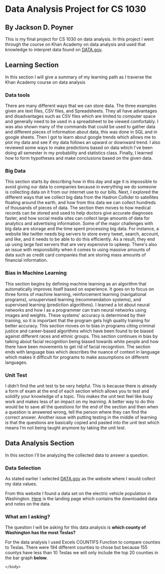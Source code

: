 <html>
  <head>
    <body>
      <h1>Data Analysis Project for CS 1030</h1>
      <h2>By Jackson D. Poyner</h2>
      <p>This is my final project for CS 1030 on data analysis. In this project I went through the course on Khan Academy on data analysis and used that knowledge to interpret data found on <a href="https://catalog.data.gov/dataset/electric-vehicle-population-data">DATA.gov</a>.</p>
      <h2>Learning Section</h2>
      <p>In this section I will give a summary of my learning path as I traverse the Khan Academy course on data analysis</p>
      <h3>Data tools</h3>
      <p>There are many different ways that we can store data. The three examples given are text files, CSV files, and Spreadsheets. They all have advantages and disadvantages such as CSV files which are limited to computer space and generally need to be used in a spreadsheet to be viewed comfortably. I was also shown many of the commands that could be used to gather data and different pieces of information about data, this was done in SQL and in google sheets. Then I got to learn about google trends which allows me to plot my data and see if my data follows an upward or downward trend. I also reviewed some ways to make predictions based on data which I've been doing all semester in my probability and statistics class. Finally, I learned how to form hypotheses and make conclusions based on the given data.</p>
      <h3>Big Data</h3>
      <p>This section starts by describing how in this day and age it is impossible to avoid giving our data to companies because in everything we do someone is collecting data on it from our internet use to our bills. Next, I explored the different ways that we collect big data from the Hadron Collider to satellites floating around the earth, and how from this data we can collect hundreds of thousands of pieces of data. The section then moves to how medical records can be stored and used to help doctors give accurate diagnoses faster, and how social media sites can collect large amounts of data for analytics and advertising information. Some of the major challenges with big data are storage and the time spent processing big data. For instance, a website like twitter needs big servers to store every tweet, search, account, and like, and it needs to be able to do this efficiently. As a result, they end up using large fast servers that are very expensive to upkeep. There's also an issue with responsibility when it comes to using massive amounts of data such as credit card companies that are storing mass amounts of financial information. </p>
      <h3>Bias in Machine Learning</h3>
      <p>This section begins by defining machine learning as an algorithm that automatically improves itself based on experience. It goes on to focus on three forms of machine learning, reinforcement learning (navigational programs), unsupervised learning (recommendation systems), and supervised learning (prediction algorithms). I learned a lot about neural networks and how I as a programmer can train neural networks using images and weights. These systems' accuracy is determined by their training, so it is important that the program gets high quality training for better accuracy. This section moves on to bias in programs citing criminal justice and career-based algorithms which have been found to be biased against different races and ethnic groups. This section continues in bias by talking about facial recognition being biased towards white people and how there have been movements to get rid of facial recognition. The section ends with language bias which describes the nuance of context in language which makes it difficult for programs to make assumptions on different languages.</p>
      <h3>Unit Test</h3>
      <p>I didn’t find the unit test to be very helpful. This is because there is already a form of exam at the end of each section which allows you to test and solidify your knowledge of a topic. This makes the unit test feel like busy work and makes less of an impact on my learning. A better way to do this would be to save all the questions for the end of the section and then when a question is answered wrong, tell the person where they can find the correct answer. Another issue with putting testing in the middle of learning is that the questions are basically copied and pasted into the unit test which means I’m not being taught anymore by taking the unit test.</p>
      <h2>Data Analysis Section</h2>
      <p>In this section I'll be analyzing the collected data to answer a question.</p>
      <h3>Data Selection</h3>
      <p>As stated earlier I selected <a href="https://catalog.data.gov/dataset/electric-vehicle-population-data">DATA.gov</a> as the website where I would collect my data values.</p>
      <p>From this website I found a data set on the electric vehicle population in Washington. <a href="https://data.wa.gov/Transportation/Electric-Vehicle-Population-Data/f6w7-q2d2/about_data">Here</a> is the landing page which contains the downloaded data and notes on the data.</p>
      <h3>What am I asking?</h3>
      <p>The question I will be asking for this data analysis is <strong>which county of Washington has the most Teslas?</strong></p>
      <p>For the data analysis I used Excels COUNTIFS Function to compare counties to Teslas. There were 194 different counties to chose but because 155 countys have less than 10 Teslas we will only include the top 20 counties in the bar graph <b>below</b>.</p>
      
    </body>
  </head>
</html>
